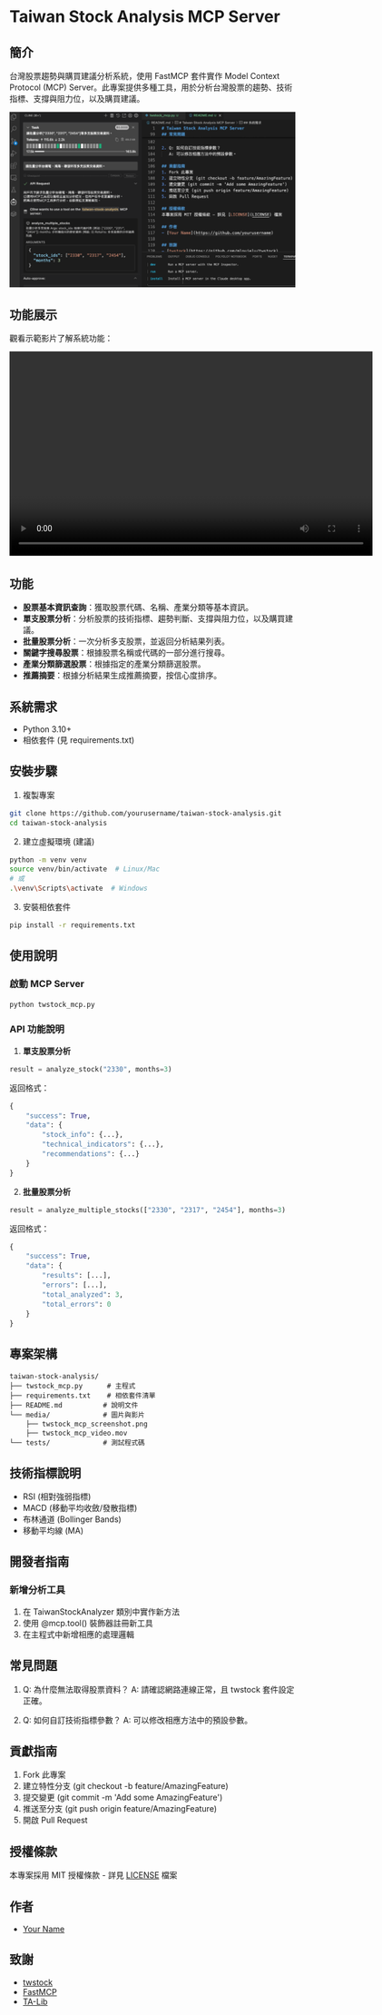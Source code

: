 # Taiwan Stock Analysis MCP Server

## 簡介
台灣股票趨勢與購買建議分析系統，使用 FastMCP 套件實作 Model Context Protocol (MCP) Server。此專案提供多種工具，用於分析台灣股票的趨勢、技術指標、支撐與阻力位，以及購買建議。

![台灣股票分析系統截圖](media/twstock_mcp_screenshot.png)

## 功能展示
觀看示範影片了解系統功能：

<video width="640" height="360" controls>
  <source src="media/twstock_mcp_video.mov" type="video/mp4">
  您的瀏覽器不支援影片播放。
</video>

## 功能
- **股票基本資訊查詢**：獲取股票代碼、名稱、產業分類等基本資訊。
- **單支股票分析**：分析股票的技術指標、趨勢判斷、支撐與阻力位，以及購買建議。
- **批量股票分析**：一次分析多支股票，並返回分析結果列表。
- **關鍵字搜尋股票**：根據股票名稱或代碼的一部分進行搜尋。
- **產業分類篩選股票**：根據指定的產業分類篩選股票。
- **推薦摘要**：根據分析結果生成推薦摘要，按信心度排序。

## 系統需求
- Python 3.10+
- 相依套件 (見 requirements.txt)

## 安裝步驟
1. 複製專案
```bash
git clone https://github.com/yourusername/taiwan-stock-analysis.git
cd taiwan-stock-analysis
```

2. 建立虛擬環境 (建議)
```bash
python -m venv venv
source venv/bin/activate  # Linux/Mac
# 或
.\venv\Scripts\activate  # Windows
```

3. 安裝相依套件
```bash
pip install -r requirements.txt
```

## 使用說明
### 啟動 MCP Server
```bash
python twstock_mcp.py
```

### API 功能說明
1. **單支股票分析**
```python
result = analyze_stock("2330", months=3)
```
返回格式：
```python
{
    "success": True,
    "data": {
        "stock_info": {...},
        "technical_indicators": {...},
        "recommendations": {...}
    }
}
```

2. **批量股票分析**
```python
result = analyze_multiple_stocks(["2330", "2317", "2454"], months=3)
```
返回格式：
```python
{
    "success": True,
    "data": {
        "results": [...],
        "errors": [...],
        "total_analyzed": 3,
        "total_errors": 0
    }
}
```

## 專案架構
```
taiwan-stock-analysis/
├── twstock_mcp.py      # 主程式
├── requirements.txt    # 相依套件清單
├── README.md          # 說明文件
└── media/             # 圖片與影片
    ├── twstock_mcp_screenshot.png
    ├── twstock_mcp_video.mov
└── tests/             # 測試程式碼
```

## 技術指標說明
- RSI (相對強弱指標)
- MACD (移動平均收斂/發散指標)
- 布林通道 (Bollinger Bands)
- 移動平均線 (MA)

## 開發者指南
### 新增分析工具
1. 在 TaiwanStockAnalyzer 類別中實作新方法
2. 使用 @mcp.tool() 裝飾器註冊新工具
3. 在主程式中新增相應的處理邏輯

## 常見問題
1. Q: 為什麼無法取得股票資料？
   A: 請確認網路連線正常，且 twstock 套件設定正確。

2. Q: 如何自訂技術指標參數？
   A: 可以修改相應方法中的預設參數。

## 貢獻指南
1. Fork 此專案
2. 建立特性分支 (git checkout -b feature/AmazingFeature)
3. 提交變更 (git commit -m 'Add some AmazingFeature')
4. 推送至分支 (git push origin feature/AmazingFeature)
5. 開啟 Pull Request

## 授權條款
本專案採用 MIT 授權條款 - 詳見 [LICENSE](LICENSE) 檔案

## 作者
- [Your Name](https://github.com/yourusername)

## 致謝
- [twstock](https://github.com/mlouielu/twstock)
- [FastMCP](https://github.com/microsoft/FastMCP)
- [TA-Lib](https://github.com/mrjbq7/ta-lib)